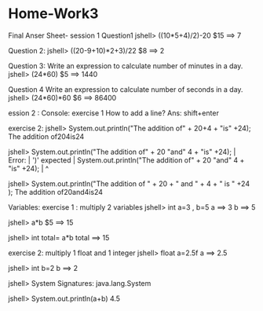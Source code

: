 # Home-Work3

Final Anser Sheet- session 1 
Question1 
jshell> ((10*5+4)/2)-20
$15 ==> 7 

Question 2: 
jshell> ((20-9+10)*2+3)/22
$8 ==> 2 

Question 3: 
Write an expression to calculate number of minutes in a day. 
jshell> (24*60)
$5 ==> 1440

Question 4
Write an expression to calculate number of seconds in a day. 
jshell> (24*60)*60
$6 ==> 86400  

ession 2 : 
Console: exercise 1 
How to add a line? Ans: shift+enter 

exercise 2: jshell> System.out.println("The addition of" + 20+4 + "is" +24);
The addition of204is24

jshell> System.out.println("The addition of" + 20 "and" 4 + "is" +24);
|  Error:
|  ')' expected
|  System.out.println("The addition of" + 20 "and" 4 + "is" +24);
|                                           ^

jshell> System.out.println("The addition of " + 20 + " and " + 4 + " is " +24 );
The addition of20and4is24

Variables: exercise 1 : multiply 2 variables 
jshell> int a=3 , b=5
a ==> 3
b ==> 5

jshell> a*b
$5 ==> 15

jshell> int total= a*b
total ==> 15

exercise 2: multiply 1 float and 1 integer 
jshell> float a=2.5f
a ==> 2.5

jshell> int b=2
b ==> 2

jshell> System
Signatures:
java.lang.System

jshell> System.out.println(a+b)
4.5                             


